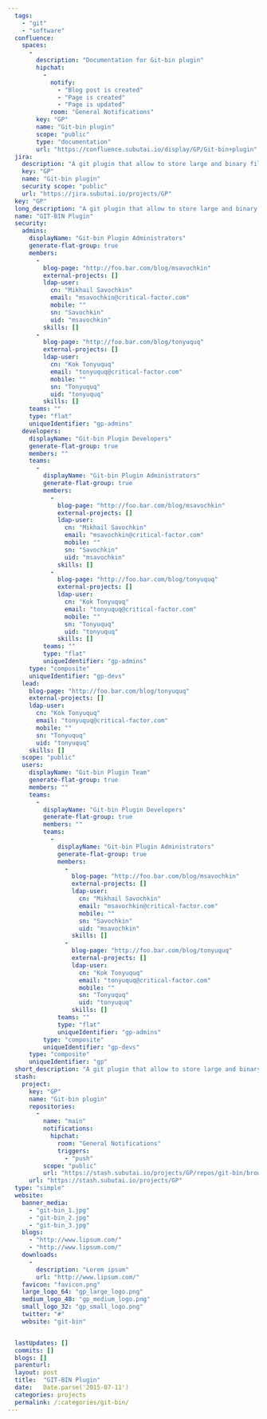 ```yaml
---
  tags: 
    - "git"
    - "software"
  confluence: 
    spaces: 
      - 
        description: "Documentation for Git-bin plugin"
        hipchat: 
          - 
            notify: 
              - "Blog post is created"
              - "Page is created"
              - "Page is updated"
            room: "General Notifications"
        key: "GP"
        name: "Git-bin plugin"
        scope: "public"
        type: "documentation"
        url: "https://confluence.subutai.io/display/GP/Git-bin+plugin"
  jira: 
    description: "A git plugin that allow to store large and binary files on local or network storage"
    key: "GP"
    name: "Git-bin plugin"
    security scope: "public"
    url: "https://jira.subutai.io/projects/GP"
  key: "GP"
  long_description: "A git plugin that allow to store large and binary files on local or network storage"
  name: "GIT-BIN Plugin"
  security: 
    admins: 
      displayName: "Git-bin Plugin Administrators"
      generate-flat-group: true
      members: 
        - 
          blog-page: "http://foo.bar.com/blog/msavochkin"
          external-projects: []
          ldap-user: 
            cn: "Mikhail Savochkin"
            email: "msavochkin@critical-factor.com"
            mobile: ""
            sn: "Savochkin"
            uid: "msavochkin"
          skills: []
        - 
          blog-page: "http://foo.bar.com/blog/tonyuquq"
          external-projects: []
          ldap-user: 
            cn: "Kok Tonyuquq"
            email: "tonyuquq@critical-factor.com"
            mobile: ""
            sn: "Tonyuquq"
            uid: "tonyuquq"
          skills: []
      teams: ""
      type: "flat"
      uniqueIdentifier: "gp-admins"
    developers: 
      displayName: "Git-bin Plugin Developers"
      generate-flat-group: true
      members: ""
      teams: 
        - 
          displayName: "Git-bin Plugin Administrators"
          generate-flat-group: true
          members: 
            - 
              blog-page: "http://foo.bar.com/blog/msavochkin"
              external-projects: []
              ldap-user: 
                cn: "Mikhail Savochkin"
                email: "msavochkin@critical-factor.com"
                mobile: ""
                sn: "Savochkin"
                uid: "msavochkin"
              skills: []
            - 
              blog-page: "http://foo.bar.com/blog/tonyuquq"
              external-projects: []
              ldap-user: 
                cn: "Kok Tonyuquq"
                email: "tonyuquq@critical-factor.com"
                mobile: ""
                sn: "Tonyuquq"
                uid: "tonyuquq"
              skills: []
          teams: ""
          type: "flat"
          uniqueIdentifier: "gp-admins"
      type: "composite"
      uniqueIdentifier: "gp-devs"
    lead: 
      blog-page: "http://foo.bar.com/blog/tonyuquq"
      external-projects: []
      ldap-user: 
        cn: "Kok Tonyuquq"
        email: "tonyuquq@critical-factor.com"
        mobile: ""
        sn: "Tonyuquq"
        uid: "tonyuquq"
      skills: []
    scope: "public"
    users: 
      displayName: "Git-bin Plugin Team"
      generate-flat-group: true
      members: ""
      teams: 
        - 
          displayName: "Git-bin Plugin Developers"
          generate-flat-group: true
          members: ""
          teams: 
            - 
              displayName: "Git-bin Plugin Administrators"
              generate-flat-group: true
              members: 
                - 
                  blog-page: "http://foo.bar.com/blog/msavochkin"
                  external-projects: []
                  ldap-user: 
                    cn: "Mikhail Savochkin"
                    email: "msavochkin@critical-factor.com"
                    mobile: ""
                    sn: "Savochkin"
                    uid: "msavochkin"
                  skills: []
                - 
                  blog-page: "http://foo.bar.com/blog/tonyuquq"
                  external-projects: []
                  ldap-user: 
                    cn: "Kok Tonyuquq"
                    email: "tonyuquq@critical-factor.com"
                    mobile: ""
                    sn: "Tonyuquq"
                    uid: "tonyuquq"
                  skills: []
              teams: ""
              type: "flat"
              uniqueIdentifier: "gp-admins"
          type: "composite"
          uniqueIdentifier: "gp-devs"
      type: "composite"
      uniqueIdentifier: "gp"
  short_description: "A git plugin that allow to store large and binary files on local or network storage"
  stash: 
    project: 
      key: "GP"
      name: "Git-bin plugin"
      repositories: 
        - 
          name: "main"
          notifications: 
            hipchat: 
              room: "General Notifications"
              triggers: 
                - "push"
          scope: "public"
          url: "https://stash.subutai.io/projects/GP/repos/git-bin/browse"
      url: "https://stash.subutai.io/projects/GP"
  type: "simple"
  website: 
    banner_media: 
      - "git-bin_1.jpg"
      - "git-bin_2.jpg"
      - "git-bin_3.jpg"
    blogs: 
      - "http://www.lipsum.com/"
      - "http://www.lipsum.com/"
    downloads: 
      - 
        description: "Lorem ipsum"
        url: "http://www.lipsum.com/"
    favicon: "favicon.png"
    large_logo_64: "gp_large_logo.png"
    medium_logo_48: "gp_medium_logo.png"
    small_logo_32: "gp_small_logo.png"
    twitter: "#"
    website: "git-bin"


  lastUpdates: []
  commits: []
  blogs: []
  parenturl: 
  layout: post
  title:  "GIT-BIN Plugin"
  date:   Date.parse('2015-07-11')
  categories: projects
  permalink: /:categories/git-bin/
---
```

